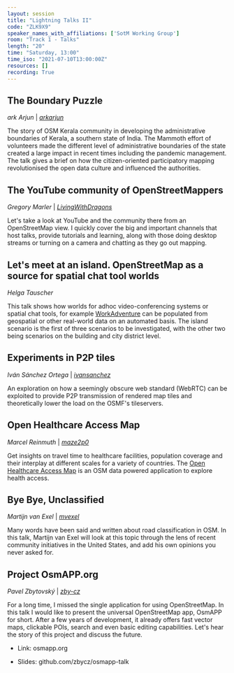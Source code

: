 ```yaml
---
layout: session
title: "Lightning Talks II"
code: "ZLK9X9"
speaker_names_with_affiliations: ['SotM Working Group']
room: "Track 1 - Talks"
length: "20"
time: "Saturday, 13:00"
time_iso: "2021-07-10T13:00:00Z"
resources: []
recording: True
---
```

## The Boundary Puzzle 
*ark Arjun* | *[arkarjun](https://www.openstreetmap.org/user/arkarjun)*

The story of OSM Kerala community in developing the administrative boundaries of Kerala, a southern state of India. The Mammoth effort of volunteers made the different level of administrative boundaries of the state created a large impact in recent times including the pandemic management. The talk gives a brief on how the citizen-oriented participatory mapping revolutionised the open data culture and influenced the authorities. 

## The YouTube community of OpenStreetMappers 
*Gregory Marler* | *[LivingWithDragons](https://www.openstreetmap.org/user/LivingWithDragons)*

Let's take a look at YouTube and the community there from an OpenStreetMap view. I quickly cover the big and important channels that host talks, provide tutorials and learning, along with those doing desktop streams or turning on a camera and chatting as they go out mapping. 

## Let's meet at an island. OpenStreetMap as a source for spatial chat tool worlds 
*Helga Tauscher*

This talk shows how worlds for adhoc video-conferencing systems or spatial chat tools, for example [WorkAdventure](https://workadventu.re/) can be populated from geospatial or other real-world data on an automated basis. The island scenario is the first of three scenarios to be investigated, with the other two being scenarios on the building and city district level. 

## Experiments in P2P tiles 
*Iván Sánchez Ortega* | *[ivansanchez](https://www.openstreetmap.org/user/ivansanchez)*

An exploration on how a seemingly obscure web standard (WebRTC) can be exploited to provide P2P transmission of rendered map tiles and theoretically lower the load on the OSMF's tileservers. 

## Open Healthcare Access Map 
*Marcel Reinmuth* | *[maze2p0](https://www.openstreetmap.org/user/maze2p0)*

Get insights on travel time to healthcare facilities, population coverage and their interplay at different scales for a variety of countries. The [Open Healthcare Access Map](https://apps.heigit.org/healthcare_access/#/) is an OSM data powered application to explore health access. 

## Bye Bye, Unclassified 
*Martijn van Exel* | *[mvexel](https://www.openstreetmap.org/user/mvexel)*

Many words have been said and written about road classification in OSM. In this talk, Martijn van Exel will look at this topic through the lens of recent community initiatives in the United States, and add his own opinions you never asked for. 

## Project OsmAPP.org 
*Pavel Zbytovský* | *[zby-cz](https://www.openstreetmap.org/user/zby-cz)*

For a long time, I missed the single application for using OpenStreetMap. In this talk I would like to present the universal OpenStreetMap app, OsmAPP for short. After a few years of development, it already offers fast vector maps, clickable POIs, search and even basic editing capabilities. Let's hear the story of this project and discuss the future.

- Link: osmapp.org

- Slides: github.com/zbycz/osmapp-talk
